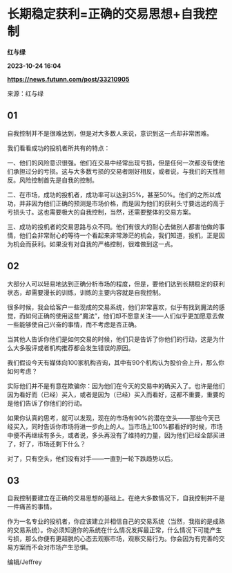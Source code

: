 # 长期稳定获利=正确的交易思想+自我控制
**红与绿**

**2023-10-24 16:04**

**https://news.futunn.com/post/33210905**

来源：红与绿

01
--

自我控制并不是很难达到，但是对大多数人来说，意识到这一点却非常困难。

我们看看成功的投机者所共有的特点：

一、他们的风险意识很强。他们在交易中经常出现亏损，但是任何一次都没有使他们承担过分的亏损。这与大多数亏损的交易者刚好相反，或者说，与我们的天性相反。风险控制首先是自我的控制。

二、在市场，成功的投机者，成功率可以达到35%，甚至50%。他们的之所以成功，并非因为他们正确的预测是市场价格，而是因为他们的获利头寸要远远的高于亏损头寸。这也需要极大的自我控制，当然，还需要整体的交易方案。

三、成功的投机者的交易思路与众不同。他们有很大的耐心去做别人都害怕做的事情，他们会非常耐心的等待一个看起来非常渺茫的机会，我们知道，投机，正是因为机会而获利。如果没有对自我的严格控制，很难做到这一点。

02
--

大部分人可以轻易地达到正确分析市场的程度，但是，要他们达到长期稳定的获利状态，却需要漫长的训练，训练的主要内容就是自我控制。

很多时候，我会给客户一些现成的交易系统，他们非常喜欢，似乎有找到魔法的感觉，而如何正确的使用这些“魔法”，他们却不愿意关注——人们似乎更加愿意去做一些能够使自己兴奋的事情，而不考虑是否正确。

当其他人告诉你他们是如何交易的时候，他们只是告诉了你他们的行动，这是为什么大多股评或者机构推荐都会发生错误的原因。

我们假设今天有媒体向100家机构咨询，其中有90个机构认为股价会上升，那么你如何考虑？

实际他们并不是有意在欺骗你：因为他们在今天的交易中的确买入了。也许是他们因为看好而（已经）买入，或者是因为（已经）买入而看好，这都不重要，重要的是他们告诉了你他们的行动。

如果你认真的思考，就可以发现，现在的市场有90%的潜在空头——那些今天已经买入，同时告诉你市场将进一步向上的人。当市场上100%都看好的时候，市场中便不再继续有多头，或者说，多头再没有了维持的力量，因为他们已经全部买进了，好了，市场还剩下什么？

对了，只有空头，他们没有对手——一直到一轮下跌趋势以后。

03
--

自我控制要建立在正确的交易思想的基础上。在绝大多数情况下，自我控制并不是一件痛苦的事情。

作为一名专业的投机者，你应该建立并相信自己的交易系统（当然，我指的是成熟的交易系统）。你必须知道你的系统在什么情况发挥最正常，什么情况下可能产生亏损，那么你便有更超脱的心态去观察市场，观察交易行为。你会因为有完善的交易方案而不会对市场产生恐惧。

编辑/Jeffrey